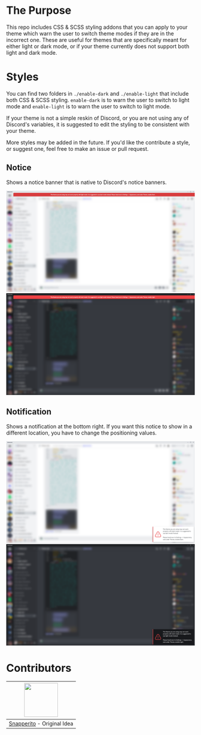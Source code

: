 # The Purpose
This repo includes CSS & SCSS styling addons that you can apply to your theme which warn the user to switch theme modes if they are in the incorrect one. These are useful for themes that are specifically meant for either light or dark mode, or if your theme currently does not support both light and dark mode.

# Styles
You can find two folders in `./enable-dark` and `./enable-light` that include both CSS & SCSS styling. `enable-dark` is to warn the user to switch to light mode and `enable-light` is to warn the user to switch to light mode.

If your theme is not a simple reskin of Discord, or you are not using any of Discord's variables, it is suggested to edit the styling to be consistent with your theme.

More styles may be added in the future. If you'd like the contribute a style, or suggest one, feel free to make an issue or pull request.

## Notice
Shows a notice banner that is native to Discord's notice banners.

<img src="./assets/notice_enable-dark.png">

<img src="./assets/notice_enable-light.png">

## Notification
Shows a notification at the bottom right. If you want this notice to show in a different location, you have to change the positioning values.

<img src="./assets/notification_enable-dark.png">

<img src="./assets/notification_enable-light.png">

# Contributors
|<a href="https://github.com/Snapperito"><img src="https://avatars.githubusercontent.com/u/52221287?v=4" width="90px" height="90px"></a>|
|:-:|
|[Snapperito](https://github.com/Snapperito) - Original Idea|